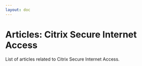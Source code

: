 ```yaml
---
layout: doc
---
```

# Articles: Citrix Secure Internet Access

List of articles related to Citrix Secure Internet Access.
